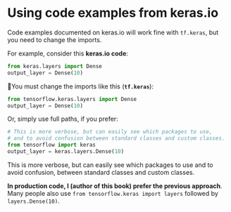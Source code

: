 # Using code examples from keras.io

Code examples documented on keras.io will work fine with `tf.keras`, but you need to change the imports.

For example, consider this **keras.io code**:

```python
from keras.layers import Dense
output_layer = Dense(10)
```

:triangular_flag_on_post:You must change the imports like this (**`tf.keras`**):

```python
from tensorflow.keras.layers import Dense
output_layer = Dense(10)
```

Or, simply use full paths, if you prefer:

```python
# This is more verbose, but can easily see which packages to use,
# and to avoid confusion between standard classes and custom classes.
from tensorflow import keras
output_layer = keras.layers.Dense(10)
```

This is more verbose, but can easily see which packages to use and to avoid confusion, between standard classes and custom classes.

**In production code, I (author of this book) prefer the previous approach**. Many people also use `from tensorflow.keras import layers` followed by `layers.Dense(10)`.
